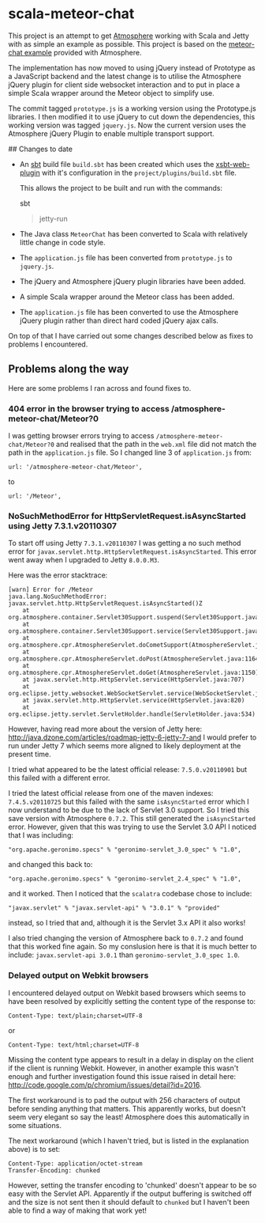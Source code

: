 # scala-meteor-chat

This project is an attempt to get [Atmosphere](http://atmosphere.java.net/) working with Scala and Jetty with as simple an example as possible.  This project is based on the [meteor-chat example](https://github.com/Atmosphere/atmosphere/tree/master/samples/meteor-chat) provided with Atmosphere.

The implementation has now moved to using jQuery instead of Prototype as a JavaScript backend and the latest change is
to utilise the Atmosphere jQuery plugin for client side websocket interaction and to put in place a simple Scala wrapper
around the Meteor object to simplify use.

The commit tagged `prototype.js` is a working version using the Prototype.js libraries. I then modified it to use jQuery
to cut down the dependencies, this working version was tagged `jquery.js`. Now the current version uses the Atmosphere
jQuery Plugin to enable multiple transport support.

## Changes to date

* An [sbt](https://github.com/harrah/xsbt/wiki) build file `build.sbt` has been created which uses the [xsbt-web-plugin](https://github.com/siasia/xsbt-web-plugin) with it's configuration in the `project/plugins/build.sbt` file.

  This allows the project to be built and run with the commands:

    sbt
    > jetty-run

* The Java class `MeteorChat` has been converted to Scala with relatively little change in code style.

* The `application.js` file has been converted from `prototype.js` to `jquery.js`.

* The jQuery and Atmosphere jQuery plugin libraries have been added.

* A simple Scala wrapper around the Meteor class has been added.

* The `application.js` file has been converted to use the Atmosphere jQuery plugin rather than direct hard coded
jQuery ajax calls.

On top of that I have carried out some changes described below as fixes to problems I encountered.

## Problems along the way

Here are some problems I ran across and found fixes to.

### 404 error in the browser trying to access /atmosphere-meteor-chat/Meteor?0

I was getting browser errors trying to access `/atmosphere-meteor-chat/Meteor?0` and realised that the path in the `web.xml` file did not match the path in the `application.js` file.  So I changed line 3 of `application.js` from:

    url: '/atmosphere-meteor-chat/Meteor',

to

    url: '/Meteor',

### NoSuchMethodError for HttpServletRequest.isAsyncStarted using Jetty 7.3.1.v20110307

To start off using Jetty `7.3.1.v20110307` I was getting a no such method error for `javax.servlet.http.HttpServletRequest.isAsyncStarted`.  This error went away when I upgraded to Jetty `8.0.0.M3`.

Here was the error stacktrace:

    [warn] Error for /Meteor
    java.lang.NoSuchMethodError: javax.servlet.http.HttpServletRequest.isAsyncStarted()Z
    	at org.atmosphere.container.Servlet30Support.suspend(Servlet30Support.java:136)
    	at org.atmosphere.container.Servlet30Support.service(Servlet30Support.java:91)
    	at org.atmosphere.cpr.AtmosphereServlet.doCometSupport(AtmosphereServlet.java:1182)
    	at org.atmosphere.cpr.AtmosphereServlet.doPost(AtmosphereServlet.java:1164)
    	at org.atmosphere.cpr.AtmosphereServlet.doGet(AtmosphereServlet.java:1150)
    	at javax.servlet.http.HttpServlet.service(HttpServlet.java:707)
    	at org.eclipse.jetty.websocket.WebSocketServlet.service(WebSocketServlet.java:86)
    	at javax.servlet.http.HttpServlet.service(HttpServlet.java:820)
    	at org.eclipse.jetty.servlet.ServletHolder.handle(ServletHolder.java:534)

However, having read more about the version of Jetty here: <http://java.dzone.com/articles/roadmap-jetty-6-jetty-7-and>
I would prefer to run under Jetty 7 which seems more aligned to likely deployment at the present time.

I tried what appeared to be the latest official release: `7.5.0.v20110901` but this failed with a different error.

I tried the latest official release from one of the maven indexes: `7.4.5.v20110725` but this failed with the same `isAsyncStarted` error which I now understand to be due to the lack of Servlet 3.0 support.  So I tried this save
version with Atmosphere `0.7.2`.  This still generated the `isAsyncStarted` error.  However, given that this was trying to use the Servlet 3.0 API I noticed that I was including:

    "org.apache.geronimo.specs" % "geronimo-servlet_3.0_spec" % "1.0",

and changed this back to:

    "org.apache.geronimo.specs" % "geronimo-servlet_2.4_spec" % "1.0",

and it worked.  Then I noticed that the `scalatra` codebase chose to include:

    "javax.servlet" % "javax.servlet-api" % "3.0.1" % "provided"

instead, so I tried that and, although it is the Servlet 3.x API it also works!

I also tried changing the version of Atmosphere back to `0.7.2` and found that this worked fine again.  So my conslusion
here is that it is much better to include: `javax.servlet-api 3.0.1` than `geronimo-servlet_3.0_spec 1.0`.    

### Delayed output on Webkit browsers

I encountered delayed output on Webkit based browsers which seems to have been resolved by explicitly setting the
content type of the response to:

    Content-Type: text/plain;charset=UTF-8

or

    Content-Type: text/html;charset=UTF-8

Missing the content type appears to result in a delay in display on the client if the client is running Webkit. However,
in another example this wasn't enough and further investigation found this issue raised in detail here: <http://code.google.com/p/chromium/issues/detail?id=2016>.

The first workaround is to pad the output with 256 characters of output before sending anything that matters.  This
apparently works, but doesn't seem very elegant so say the least!  Atmosphere does this automatically in some situations.

The next workaround (which I haven't tried, but is listed in the explanation above) is to set:

    Content-Type: application/octet-stream
    Transfer-Encoding: chunked

However, setting the transfer encoding to 'chunked' doesn't appear to be so easy with the Servlet API.  Apparently if
the output buffering is switched off and the size is not sent then it should default to `chunked` but I haven't been
able to find a way of making that work yet!
